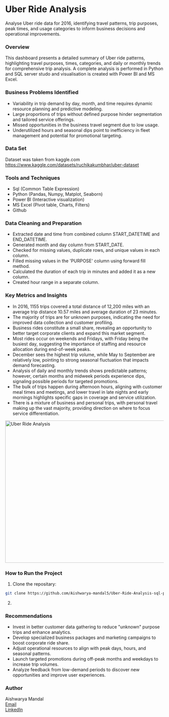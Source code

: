 # Uber Ride Analysis

Analyse Uber ride data for 2016, identifying travel patterns, trip purposes, peak times, and usage categories to inform business decisions and operational improvements.

### Overview

This dashboard presents a detailed summary of Uber ride patterns, highlighting travel purposes, times, categories, and daily or monthly trends for comprehensive trip analysis. 
A complete analysis is performed in Python and SQL server studo and visualisation is created with Power BI and MS Excel.

### Business Problems Identified

- Variability in trip demand by day, month, and time requires dynamic resource planning and predictive modeling.
- Large proportions of trips without defined purpose hinder segmentation and tailored service offerings.
- Missed opportunities in the business travel segment due to low usage.
- Underutilized hours and seasonal dips point to inefficiency in fleet management and potential for promotional targeting.

### Data Set

Dataset was taken from kaggle.com
https://www.kaggle.com/datasets/ruchikakumbhar/uber-dataset

### Tools and Techniques

- Sql (Common Table Expression)
- Python (Pandas, Numpy, Matplot, Seaborn)
- Power BI (Interactive visualization)
- MS Excel (Pivot table, Charts, Filters)
- Github

### Data Cleaning and Preparation

- Extracted date and time from combined column START_DATETIME and END_DATETIME.
- Generated month and day column from START_DATE.
- Checked for missing values, duplicate rows, and unique values in each column.
- Filled missing values in the 'PURPOSE' column using forward fill method.
- Calculated the duration of each trip in minutes and added it as a new column.
- Created hour range in a separate column. 

### Key Metrics and Insights

- In 2016, 1155 trips covered a total distance of 12,200 miles with an average trip distance 10.57 miles and average duration of 23 minutes.
- The majority of trips are for unknown purposes, indicating the need for improved data collection and customer profiling.
- Business rides constitute a small share, revealing an opportunity to better target corporate clients and expand this market segment.
- Most rides occur on weekends and Fridays, with Friday being the busiest day, suggesting the importance of staffing and resource allocation during end-of-week peaks.
- December sees the highest trip volume, while May to September are relatively low, pointing to strong seasonal fluctuation that impacts demand forecasting.
- Analysis of daily and monthly trends shows predictable patterns; however, certain months and midweek periods experience dips, signaling possible periods for targeted promotions.
- The bulk of trips happen during afternoon hours, aligning with customer meal times and meetings, and lower travel in late nights and early mornings highlights specific gaps in coverage and service utilization.
- There is a mixture of business and personal trips, with personal travel making up the vast majority, providing direction on where to focus service differentiation.
<img width="796" height="452" alt="Uber Ride Analysis" src="https://github.com/user-attachments/assets/ff9b2c0e-0294-4667-b3d5-015f13e1037b" />

### How to Run the Project

1. Clone the repositary:
```bash
git clone https://github.com/Aishwarya-mandal5/Uber-Ride-Analysis-sql-python-powerbi-msexcel
```
2. 

### Recommendations

- Invest in better customer data gathering to reduce "unknown" purpose trips and enhance analytics.
- Develop specialized business packages and marketing campaigns to boost corporate ride share.
- Adjust operational resources to align with peak days, hours, and seasonal patterns.
- Launch targeted promotions during off-peak months and weekdays to increase trip volumes.
- Analyze feedback from low-demand periods to discover new opportunities and improve user experiences.

### Author

Aishwarya Mandal  
[Email](aishwaryamandal94@gmail.com)  
[LinkedIn](https://www.linkedin.com/in/aishwarya-mandal-2a145915b/)
